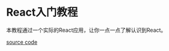 # React入门教程
本教程通过一个实际的React应用，让你一点一点了解认识到React。



[source code](https://jsfiddle.net/9oro7fyc/embed/html,result/)

<script async src="//jsfiddle.net/9oro7fyc/embed/html,result/"></script>